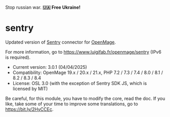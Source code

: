 Stop russian war. **🇺🇦 Free Ukraine!**

# sentry

Updated version of [Sentry](https://github.com/getsentry/sentry) connector for [OpenMage](https://github.com/OpenMage/magento-lts).

For more information, go to https://www.luigifab.fr/openmage/sentry (IPv6 is required).

- Current version: 3.0.1 (04/04/2025)
- Compatibility: OpenMage 19.x / 20.x / 21.x, PHP 7.2 / 7.3 / 7.4 / 8.0 / 8.1 / 8.2 / 8.3 / 8.4
- License: OSL 3.0 (with the exception of Sentry SDK JS, which is licensed by MIT)

Be careful, for this module, you have to modify the core, read the doc.
If you like, take some of your time to improve some translations, go to https://bit.ly/2HyCCEc.
